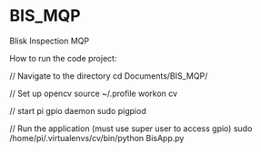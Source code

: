 
# BIS_MQP
Blisk Inspection MQP

How to run the code project:

// Navigate to the directory
cd Documents/BIS_MQP/

// Set up opencv
source ~/.profile
workon cv

// start pi gpio daemon
sudo pigpiod

// Run the application (must use super user to access gpio)
sudo /home/pi/.virtualenvs/cv/bin/python BisApp.py

